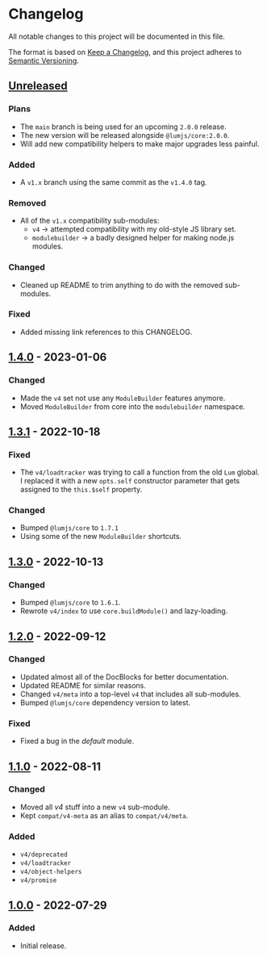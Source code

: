 # Changelog
All notable changes to this project will be documented in this file.

The format is based on [Keep a Changelog](https://keepachangelog.com/en/1.0.0/),
and this project adheres to [Semantic Versioning](https://semver.org/spec/v2.0.0.html).

## [Unreleased]
### Plans
- The `main` branch is being used for an upcoming `2.0.0` release.
- The new version will be released alongside `@lumjs/core:2.0.0`.
- Will add new compatibility helpers to make major upgrades less painful.
### Added
- A `v1.x` branch using the same commit as the `v1.4.0` tag.
### Removed
- All of the `v1.x` compatibility sub-modules:
  - `v4` → attempted compatibility with my old-style JS library set.
  - `modulebuilder` → a badly designed helper for making node.js modules.
### Changed
- Cleaned up README to trim anything to do with the removed sub-modules.
### Fixed
- Added missing link references to this CHANGELOG.

## [1.4.0] - 2023-01-06
### Changed
- Made the `v4` set not use any `ModuleBuilder` features anymore.
- Moved `ModuleBuilder` from core into the `modulebuilder` namespace.

## [1.3.1] - 2022-10-18
### Fixed
- The `v4/loadtracker` was trying to call a function from the old `Lum` global.
  I replaced it with a new `opts.self` constructor parameter that gets assigned to
  the `this.$self` property.
### Changed
- Bumped `@lumjs/core` to `1.7.1`
- Using some of the new `ModuleBuilder` shortcuts.

## [1.3.0] - 2022-10-13
### Changed
- Bumped `@lumjs/core` to `1.6.1`.
- Rewrote `v4/index` to use `core.buildModule()` and lazy-loading.

## [1.2.0] - 2022-09-12
### Changed
- Updated almost all of the DocBlocks for better documentation.
- Updated README for similar reasons.
- Changed `v4/meta` into a top-level `v4` that includes all sub-modules.
- Bumped `@lumjs/core` dependency version to latest.
### Fixed
- Fixed a bug in the *default* module.

## [1.1.0] - 2022-08-11
### Changed
- Moved all *v4* stuff into a new `v4` sub-module.
- Kept `compat/v4-meta` as an alias to `compat/v4/meta`.
### Added
- `v4/deprecated` 
- `v4/loadtracker`
- `v4/object-helpers`
- `v4/promise`

## [1.0.0] - 2022-07-29
### Added
- Initial release.

[Unreleased]: https://github.com/supernovus/lum.compat.js/compare/v1.4.0...HEAD
[1.4.0]: https://github.com/supernovus/lum.compat.js/compare/v1.3.1...v1.4.0
[1.3.1]: https://github.com/supernovus/lum.compat.js/compare/v1.3.0...v1.3.1
[1.3.0]: https://github.com/supernovus/lum.compat.js/compare/v1.2.0...v1.3.0
[1.2.0]: https://github.com/supernovus/lum.compat.js/compare/v1.1.0...v1.2.0
[1.1.0]: https://github.com/supernovus/lum.compat.js/compare/v1.0.0...v1.1.0
[1.0.0]: https://github.com/supernovus/lum.compat.js/releases/tag/v1.0.0

